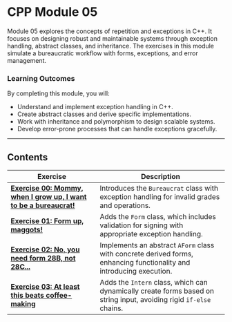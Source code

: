# CPP Module 05

Module 05 explores the concepts of repetition and exceptions in C++. It focuses on designing robust and maintainable systems through exception handling, abstract classes, and inheritance. The exercises in this module simulate a bureaucratic workflow with forms, exceptions, and error management.

### **Learning Outcomes**
By completing this module, you will:
- Understand and implement exception handling in C++.
- Create abstract classes and derive specific implementations.
- Work with inheritance and polymorphism to design scalable systems.
- Develop error-prone processes that can handle exceptions gracefully.

---

## **Contents**

| **Exercise**                                | **Description**                                                                                                   |
|---------------------------------------------|-------------------------------------------------------------------------------------------------------------------|
| [**Exercise 00: Mommy, when I grow up, I want to be a bureaucrat!**](https://github.com/jmolenaa/CPP_Modules/tree/main/CPP_05/ex00) | Introduces the `Bureaucrat` class with exception handling for invalid grades and operations.                       |
| [**Exercise 01: Form up, maggots!**](https://github.com/jmolenaa/CPP_Modules/tree/main/CPP_05/ex01) | Adds the `Form` class, which includes validation for signing with appropriate exception handling.                   |
| [**Exercise 02: No, you need form 28B, not 28C...**](https://github.com/jmolenaa/CPP_Modules/tree/main/CPP_05/ex02) | Implements an abstract `AForm` class with concrete derived forms, enhancing functionality and introducing execution. |
| [**Exercise 03: At least this beats coffee-making**](https://github.com/jmolenaa/CPP_Modules/tree/main/CPP_05/ex03) | Adds the `Intern` class, which can dynamically create forms based on string input, avoiding rigid `if-else` chains.  |

